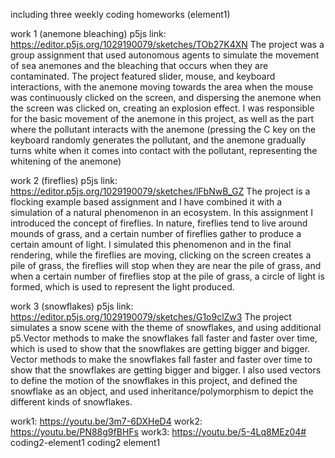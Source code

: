 including three weekly  coding homeworks (element1)

work 1 (anemone bleaching)
p5js link: https://editor.p5js.org/1029190079/sketches/TOb27K4XN
The project was a group assignment that used autonomous agents to simulate the 
movement of sea anemones and the bleaching that occurs when they are contaminated. The  project featured slider, mouse, and keyboard interactions, with the anemone moving 
towards the area when the mouse was continuously clicked on the screen, and dispersing  the anemone when the screen was clicked on, creating an explosion effect. 
  I was responsible for the basic movement of the anemone in this project, as well as the part where the pollutant interacts with the anemone (pressing the C key on the 
keyboard randomly generates the pollutant, and the anemone gradually turns white when it comes into contact with the pollutant, representing the whitening of the anemone)

work 2 (fireflies)
p5js link: https://editor.p5js.org/1029190079/sketches/lFbNwB_GZ
The project is a flocking example based assignment and I have combined it with a 
simulation of a natural phenomenon in an ecosystem. In this assignment I introduced 
the concept of fireflies. In nature, fireflies tend to live around mounds of grass, 
and a certain number of fireflies gather to produce a certain amount of light.
  I simulated this phenomenon and in the final rendering, while the fireflies are 
moving, clicking on the screen creates a pile of grass, the fireflies will stop when they are near the pile of grass, and when a certain number of fireflies stop at the  pile of grass, a circle of light is formed, which is used to represent the light 
produced.

work 3 (snowflakes)
p5js link: https://editor.p5js.org/1029190079/sketches/G1o9clZw3
The project simulates a snow scene with the theme of snowflakes, and using 
additional p5.Vector methods to make the snowflakes fall faster and faster over time, which is used to show that the snowflakes are getting bigger and bigger. Vector 
methods to make the snowflakes fall faster and faster over time to show that the 
snowflakes are getting bigger and bigger. I also used vectors to define the motion of the snowflakes in this project, and defined the snowflake as an object, and used 
inheritance/polymorphism to depict the different kinds of snowflakes.

work1: https://youtu.be/3m7-6DXHeD4
 work2: https://youtu.be/PN88g9fBHFs 
work3: https://youtu.be/5-4Lq8MEz04# coding2-element1
coding2 element1
